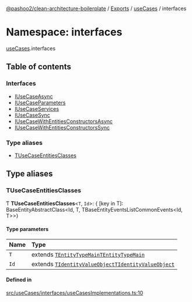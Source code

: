 [@pashoo2/clean-architecture-boilerplate](../README.md) / [Exports](../modules.md) / [useCases](usecases.md) / interfaces

# Namespace: interfaces

[useCases](usecases.md).interfaces

## Table of contents

### Interfaces

- [IUseCaseAsync](../interfaces/usecases.interfaces.iusecaseasync.md)
- [IUseCaseParameters](../interfaces/usecases.interfaces.iusecaseparameters.md)
- [IUseCaseServices](../interfaces/usecases.interfaces.iusecaseservices.md)
- [IUseCaseSync](../interfaces/usecases.interfaces.iusecasesync.md)
- [IUseCaseWithEntitiesConstructorsAsync](../interfaces/usecases.interfaces.iusecasewithentitiesconstructorsasync.md)
- [IUseCaseWithEntitiesConstructorsSync](../interfaces/usecases.interfaces.iusecasewithentitiesconstructorssync.md)

### Type aliases

- [TUseCaseEntitiesClasses](usecases.interfaces.md#tusecaseentitiesclasses)

## Type aliases

### TUseCaseEntitiesClasses

Ƭ **TUseCaseEntitiesClasses**<`T`, `Id`\>: { [key in T]: BaseEntityAbstractClass<Id, T, TBaseEntityEventsListCommonEvents<Id, T\>\>}

#### Type parameters

| Name | Type |
| :------ | :------ |
| `T` | extends [`TEntityTypeMain`](entities.interfaces.md#tentitytypemain)[`TEntityTypeMain`](entities.interfaces.md#tentitytypemain) |
| `Id` | extends [`TIdentityValueObject`](valueobject.interfaces.md#tidentityvalueobject)[`TIdentityValueObject`](valueobject.interfaces.md#tidentityvalueobject) |

#### Defined in

[src/useCases/interfaces/useCasesImplementations.ts:10](https://github.com/pashoo2/clean-architecture-boilerplate/blob/914ff8c/src/useCases/interfaces/useCasesImplementations.ts#L10)
